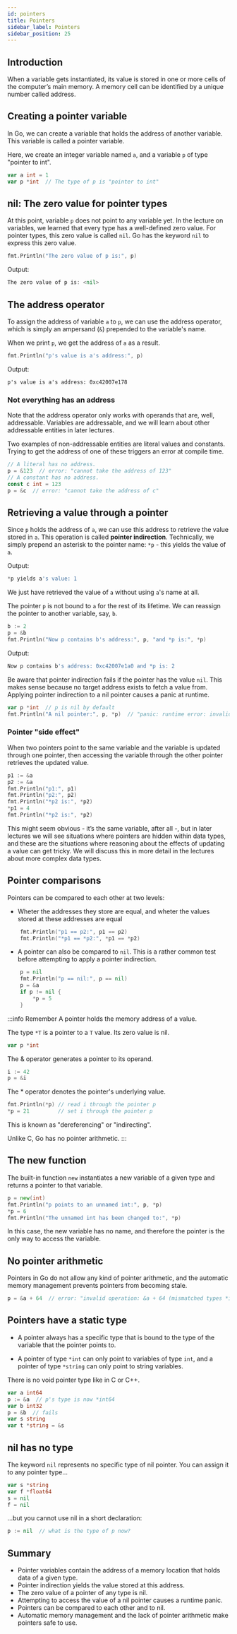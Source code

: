 ```yaml
---
id: pointers
title: Pointers
sidebar_label: Pointers
sidebar_position: 25
---
```


## Introduction

When a variable gets instantiated, its value is stored in one or more cells of the computer’s main memory. A memory cell can be identified by a unique number called address.

## Creating a pointer variable

In Go, we can create a variable that holds the address of another variable. This variable is called a pointer variable.

Here, we create an integer variable named `a`, and a variable `p` of type "pointer to int".

```go
var a int = 1
var p *int  // The type of p is "pointer to int"
```

## nil: The zero value for pointer types

At this point, variable `p` does not point to any variable yet. In the lecture on variables, we learned that every type has a well-defined zero value. For pointer types, this zero value is called `nil`. Go has the keyword `nil` to express this zero value.

```go
fmt.Println("The zero value of p is:", p)
```

Output:

```go
The zero value of p is: <nil>
```

## The address operator

To assign the address of variable `a` to `p`, we can use the address operator, which is simply an ampersand (`&`) prepended to the variable's name.

When we print `p`, we get the address of `a` as a result.

```go
fmt.Println("p's value is a's address:", p)
```

Output:

```
p's value is a's address: 0xc42007e178
```

### Not everything has an address
Note that the address operator only works with operands that are, well, addressable. Variables are addressable, and we will learn about other addressable entities in later lectures.

Two examples of non-addressable entities are literal values and constants. Trying to get the address of one of these triggers an error at compile time.

```go
// A literal has no address.
p = &123  // error: "cannot take the address of 123"
// A constant has no address.
const c int = 123
p = &c  // error: "cannot take the address of c"
```

## Retrieving a value through a pointer

Since `p` holds the address of `a`, we can use this address to retrieve the value stored in `a`. This operation is called __pointer indirection__. Technically, we simply prepend an asterisk to the pointer name: `*p` - this yields the value of `a`.

Output:

```go
*p yields a's value: 1
```

We just have retrieved the value of `a` without using `a`'s name at all.

The pointer `p` is not bound to `a` for the rest of its lifetime. We can reassign the pointer to another variable, say, `b`.

```go
b := 2
p = &b
fmt.Println("Now p contains b's address:", p, "and *p is:", *p)
```

Output:

```go
Now p contains b's address: 0xc42007e1a0 and *p is: 2
```

Be aware that pointer indirection fails if the pointer has the value `nil`. This makes sense because no target address exists to fetch a value from. Applying pointer indirection to a nil pointer causes a panic at runtime.

```go
var p *int  // p is nil by default
fmt.Println("A nil pointer:", p, *p)  // "panic: runtime error: invalid memory address or nil pointer dereference"
```

### Pointer "side effect"

When two pointers point to the same variable and the variable is updated through one pointer, then accessing the variable through the other pointer retrieves the updated value.

```go
p1 := &a
p2 := &a
fmt.Println("p1:", p1)
fmt.Println("p2:", p2)
fmt.Println("*p2 is:", *p2)
*p1 = 4
fmt.Println("*p2 is:", *p2)
```

This might seem obvious - it’s the same variable, after all -, but in later lectures we will see situations where pointers are hidden within data types, and these are the situations where reasoning about the effects of updating a value can get tricky. We will discuss this in more detail in the lectures about more complex data types.

## Pointer comparisons

Pointers can be compared to each other at two levels:

+ Wheter the addresses they store are equal, and wheter the values stored at these addresses are equal

```go
    fmt.Println("p1 == p2:", p1 == p2)
    fmt.Println("*p1 == *p2:", *p1 == *p2)
```

+ A pointer can also be compared to `nil`. This is a rather common test before attempting to apply a pointer indirection.

```go
    p = nil
    fmt.Println("p == nil:", p == nil)
    p = &a
    if p != nil {
        *p = 5
    }
```

:::info Remember
A pointer holds the memory address of a value.

The type `*T` is a pointer to a `T` value. Its zero value is nil.

```go
var p *int
```

The & operator generates a pointer to its operand.

```go
i := 42
p = &i
```

The * operator denotes the pointer's underlying value.

```go
fmt.Println(*p) // read i through the pointer p
*p = 21         // set i through the pointer p
```


This is known as "dereferencing" or "indirecting".

Unlike C, Go has no pointer arithmetic.
:::

## The new function

The built-in function `new` instantiates a new variable of a given type and returns a pointer to that variable.

```go
p = new(int)
fmt.Println("p points to an unnamed int:", p, *p)
*p = 6
fmt.Println("The unnamed int has been changed to:", *p)
```

In this case, the new variable has no name, and therefore the pointer is the only way to access the variable.

## No pointer arithmetic

Pointers in Go do not allow any kind of pointer arithmetic, and the automatic memory management prevents pointers from becoming stale.

```go
p = &a + 64  // error: "invalid operation: &a + 64 (mismatched types *int and int)"
```

## Pointers have a static type

+ A pointer always has a specific type that is bound to the type of the variable that the pointer points to.

+ A pointer of type `*int` can only point to variables of type `int`, and a pointer of type `*string` can only point to string variables.

There is no void pointer type like in C or C++.

```go
var a int64
p := &a  // p's type is now *int64
var b int32
p = &b  // fails
var s string
var t *string = &s
```

## nil has no type

The keyword `nil` represents no specific type of nil pointer. You can assign it to any pointer type...

```go
var s *string
var f *float64
s = nil
f = nil
```

…but you cannot use nil in a short declaration:

```go
p := nil  // what is the type of p now?
```

## Summary
+ Pointer variables contain the address of a memory location that holds data of a given type.
+ Pointer indirection yields the value stored at this address.
+ The zero value of a pointer of any type is nil.
+ Attempting to access the value of a nil pointer causes a runtime panic.
+ Pointers can be compared to each other and to nil.
+ Automatic memory management and the lack of pointer arithmetic make pointers safe to use.